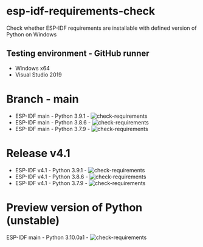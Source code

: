 # esp-idf-requirements-check
Check whether ESP-IDF requirements are installable with defined version of Python on Windows

## Testing environment - GitHub runner

* Windows x64
* Visual Studio 2019

# Branch - main

* ESP-IDF main - Python 3.9.1 - ![check-requirements](https://github.com/georgik/esp-idf-requirements-check/workflows/check-requirements/badge.svg?branch=main_py3.9)
* ESP-IDF main - Python 3.8.6 - ![check-requirements](https://github.com/georgik/esp-idf-requirements-check/workflows/check-requirements/badge.svg?branch=main_py3.8)
* ESP-IDF main - Python 3.7.9 - ![check-requirements](https://github.com/georgik/esp-idf-requirements-check/workflows/check-requirements/badge.svg?branch=main_py3.7)

# Release v4.1

* ESP-IDF v4.1 - Python 3.9.1 - ![check-requirements](https://github.com/georgik/esp-idf-requirements-check/workflows/check-requirements/badge.svg?branch=release%2Fv4.1_py3.9)
* ESP-IDF v4.1 - Python 3.8.6 - ![check-requirements](https://github.com/georgik/esp-idf-requirements-check/workflows/check-requirements/badge.svg?branch=release%2Fv4.1_py3.8)
* ESP-IDF v4.1 - Python 3.7.9 - ![check-requirements](https://github.com/georgik/esp-idf-requirements-check/workflows/check-requirements/badge.svg?branch=release%2Fv4.1_py3.7)

# Preview version of Python (unstable)
ESP-IDF main - Python 3.10.0a1 - ![check-requirements](https://github.com/georgik/esp-idf-requirements-check/workflows/check-requirements/badge.svg?branch=main_py3.10)

